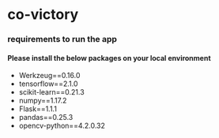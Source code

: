 # co-victory


### requirements to run the app 
#### Please install the below packages on your local environment


- Werkzeug==0.16.0
- tensorflow==2.1.0
- scikit-learn==0.21.3
- numpy==1.17.2
- Flask==1.1.1
- pandas==0.25.3
- opencv-python==4.2.0.32
